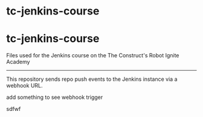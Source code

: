 # tc-jenkins-course
# tc-jenkins-course
Files used for the Jenkins course on the The Construct's Robot Ignite Academy


---
This repository sends repo push events to the Jenkins instance via a webhook URL.

add something to see webhook trigger

sdfwf
